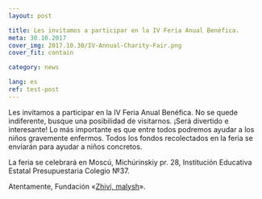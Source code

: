 ```yaml
---
layout: post

title: Les invitamos a participar en la IV Feria Anual Benéfica.
meta: 30.10.2017
cover_img: 2017.10.30/IV-Annual-Charity-Fair.png
cover_fit: contain

category: news

lang: es
ref: test-post
---
```


Les invitamos a participar en la IV Feria Anual Benéfica.
No se quede indiferente, busque una posibilidad de visitarnos.
¡Será divertido e interesante!
Lo más importante es que entre todos podremos ayudar a los niños gravemente enfermos. 
Todos los fondos recolectados en la feria se enviarán para ayudar a niños concretos.

La feria se celebrará en Moscú, Michúrinskiy pr. 28, Institución Educativa Estatal Presupuestaria Colegio №37.

Atentamente, Fundación «<a href="https://fondzhivimalysh.ru/" target="_blank">Zhivi, malysh</a>».
